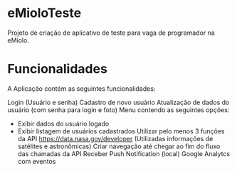 # eMioloTeste
Projeto de criação de aplicativo de teste para vaga de programador na eMiolo.

# Funcionalidades
A Aplicação contém as seguintes funcionalidades:

Login (Usuário e senha)
Cadastro de novo usuário
Atualização de dados do usuário (com senha para login e foto)
Menu contendo as seguintes opções:
- Exibir dados do usuário logado
- Exibir listagem de usuários cadastrados
Utilizar pelo menos 3 funções da API https://data.nasa.gov/developer (Utilizadas informações de satélites e astronômicas)
Criar navegação até chegar ao fim do fluxo das chamadas da API
Receber Push Notification (local)
Google Analytcs com eventos
